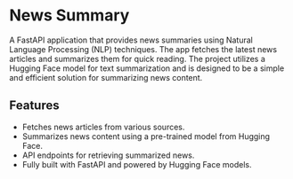 # News Summary

A FastAPI application that provides news summaries using Natural Language Processing (NLP) techniques. The app fetches the latest news articles and summarizes them for quick reading. 
The project utilizes a Hugging Face model for text summarization and is designed to be a simple and efficient solution for summarizing news content.

## Features

- Fetches news articles from various sources.
- Summarizes news content using a pre-trained model from Hugging Face.
- API endpoints for retrieving summarized news.
- Fully built with FastAPI and powered by Hugging Face models.

